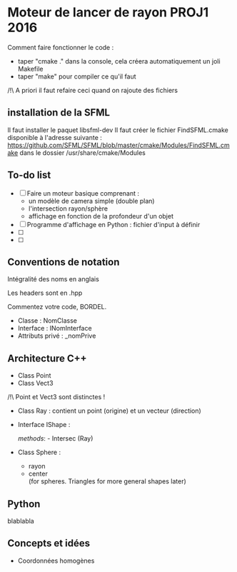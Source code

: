 ﻿# Moteur de lancer de rayon PROJ1 2016

Comment faire fonctionner le code :
- taper "cmake ." dans la console, cela créera automatiquement un joli Makefile
- taper "make" pour compiler ce qu'il faut

/!\ A priori il faut refaire ceci quand on rajoute des fichiers

## installation de la SFML
Il faut installer le paquet libsfml-dev
Il faut créer le fichier FindSFML.cmake disponible à l'adresse suivante : https://github.com/SFML/SFML/blob/master/cmake/Modules/FindSFML.cmake dans le dossier /usr/share/cmake<votre version>/Modules

## To-do list

- [ ] Faire un moteur basique comprenant :
	- un modèle de camera simple (double plan)
	- l'intersection rayon/sphère
	- affichage en fonction de la profondeur d'un objet
- [ ] Programme d'affichage en Python : fichier d'input à définir
- [ ]
- [ ]


## Conventions de notation

Intégralité des noms en anglais

Les headers sont en .hpp

Commentez votre code, BORDEL.

- Classe :   NomClasse
- Interface : INomInterface
- Attributs privé : _nomPrive

## Architecture C++

- Class Point
- Class Vect3

/!\ Point et Vect3 sont distinctes !

- Class Ray : contient un point (origine) et un vecteur (direction)
- Interface IShape :

	_methods_:
		- Intersec (Ray)

- Class Sphere :
	- rayon
	- center  
	(for spheres. Triangles for more general shapes later)


## Python

blablabla

## Concepts et idées

- Coordonnées homogènes
